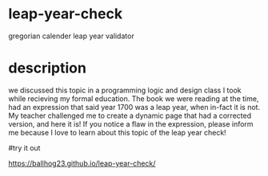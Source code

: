 # leap-year-check
gregorian calender leap year validator

# description
we discussed this topic in a programming logic and design class I took while recieving my formal education. 
The book we were reading at the time, had an expression that said year 1700 was a leap year, when in-fact it is not.
My teacher challenged me to create a dynamic page that had a corrected version, and here it is! If you notice a flaw in the 
expression, please inform me because I love to learn about this topic of the leap year check!

#try it out

https://ballhog23.github.io/leap-year-check/
